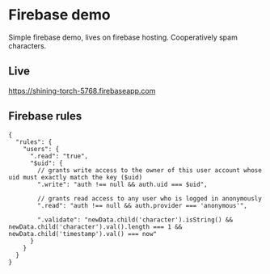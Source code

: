 
# Firebase demo

Simple firebase demo, lives on firebase hosting. Cooperatively spam characters.

## Live

https://shining-torch-5768.firebaseapp.com

## Firebase rules
```
{
  "rules": {
    "users": {
      ".read": "true",
      "$uid": {
        // grants write access to the owner of this user account whose uid must exactly match the key ($uid)
        ".write": "auth !== null && auth.uid === $uid",
        
        // grants read access to any user who is logged in anonymously
        ".read": "auth !== null && auth.provider === 'anonymous'",
        
        ".validate": "newData.child('character').isString() && newData.child('character').val().length === 1 && newData.child('timestamp').val() === now"
      }
    }
  }
}
```

